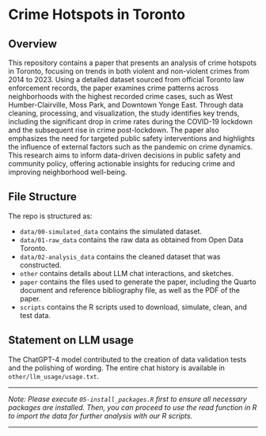 # Crime Hotspots in Toronto

## Overview

This repository contains a paper that presents an analysis of crime hotspots in Toronto, focusing on trends in both violent and non-violent crimes from 2014 to 2023. Using a detailed dataset sourced from official Toronto law enforcement records, the paper examines crime patterns across neighborhoods with the highest recorded crime cases, such as West Humber-Clairville, Moss Park, and Downtown Yonge East. Through data cleaning, processing, and visualization, the study identifies key trends, including the significant drop in crime rates during the COVID-19 lockdown and the subsequent rise in crime post-lockdown. The paper also emphasizes the need for targeted public safety interventions and highlights the influence of external factors such as the pandemic on crime dynamics. This research aims to inform data-driven decisions in public safety and community policy, offering actionable insights for reducing crime and improving neighborhood well-being.

## File Structure
The repo is structured as:

-   `data/00-simulated_data` contains the simulated dataset.
-   `data/01-raw_data` contains the raw data as obtained from Open Data Toronto.
-   `data/02-analysis_data` contains the cleaned dataset that was constructed.
-   `other` contains details about LLM chat interactions, and sketches.
-   `paper` contains the files used to generate the paper, including the Quarto document and reference bibliography file, as well as the PDF of the paper.
-   `scripts` contains the R scripts used to download, simulate, clean, and test data.

## Statement on LLM usage
The ChatGPT-4 model contributed to the creation of data validation tests and the polishing of wording. The entire chat history is available in `other/llm_usage/usage.txt`.

------------------------------------------------------------------------

*Note: Please execute `05-install_packages.R` first to ensure all necessary packages are installed. Then, you can proceed to use the read function in R to import the data for further analysis with our R scripts.*

------------------------------------------------------------------------
